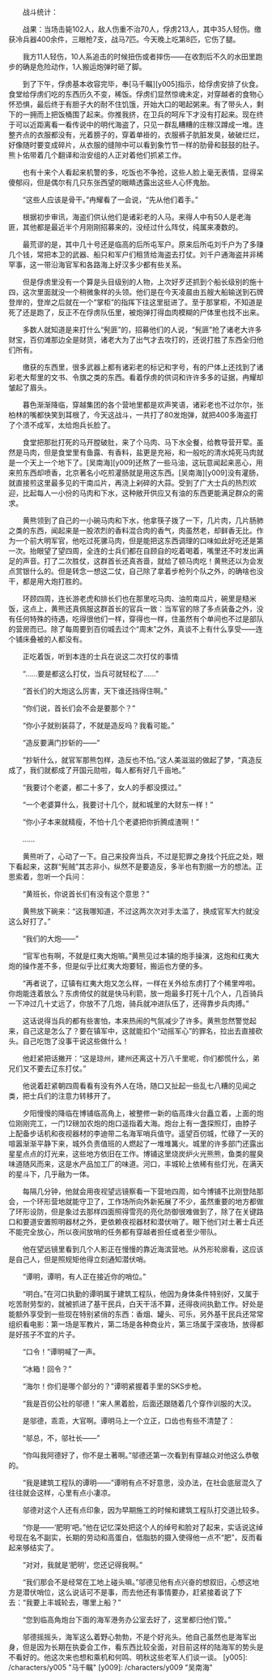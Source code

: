 　　战斗统计：

　　战果：当场击毙102人，敌人伤重不治70人，俘虏213人，其中35人轻伤。缴获冷兵器400余件，三眼枪7支，战马7匹。今天晚上吃第8匹，它伤了腿。

　　我方11人轻伤，10人系追击的时候扭伤或者摔伤——在收割后不久的水田里跑步的确是危险动作，1人搬运炮弹时砸了脚。

　　到了下午，俘虏基本收容完毕，奉[马千瞩][y005]指示，给俘虏安排了伙食。食堂给俘虏们吃的东西历久不变，稀饭。俘虏们显然惊魂未定，对穿越者的食物心怀恐惧，最后终于有胆子大的耐不住饥饿，开始大口的喝起粥来。有了带头人，剩下的一拥而上把饭桶围了起来。你推我挤，在卫兵的呵斥下才没有打起来。现在终于可以近距离看一看传说中的明代海盗了，只见一群乱糟糟的庄稼汉蹲成一堆。连整齐点的衣服都没有，光着膀子的，穿着单褂的，衣服裤子肮脏发臭，破破烂烂，好像随时要变成碎片，从衣服的缝隙中可以看到象竹节一样的肋骨和鼓鼓的肚子。熊卜佑带着几个翻译和治安组的人正对着他们抓紧工作。

　　也有十来个人看起来机警的多，吃饭也不争抢，这些人脸上毫无表情，显得呆傻郁闷，但是偶尔有几只东张西望的眼睛透露出这些人心怀鬼胎。

　　“这些人应该是骨干。”冉耀看了一会说，“先从他们着手。”

　　根据初步审讯，海盗们供认他们是诸彩老的人马。来得人中有50人是老海匪，其他都是最近半个月刚刚招募来的，没经过什么阵仗，纯属来凑数的。

　　最荒谬的是，其中几十号还是临高的后所屯军户。原来后所屯刘千户为了多赚几个钱，常把本卫的武器、船只和军户们租赁给海盗去打仗。刘千户通海盗并非稀罕事，这一带沿海官军和各路海上好汉多少都有些关系。

　　但是俘虏里没有一个算是头目级别的人物，上次好歹还抓到个船长级别的施十四，这次里面就没一个稍微象样的头领。他们是在今天凌晨由五艘大船输送到石牌登岸的，登岸之后就在一个“掌柜”的指挥下往这里挺进了。至于那掌柜，不知道是死了还是跑了，反正不在俘虏队伍里，被炮弹打得血肉模糊的尸体里也找不出来。

　　多数人就知道是来打什么“髡匪”的，招募他们的人说，“髡匪”抢了诸老大许多财宝，百仞滩那边全是财货，诸老大为了出气才去攻打的，还说打胜了东西全归他们所有。

　　缴获的东西里，很多武器上都有诸彩老的标记和字号，有的尸体上还找到了诸彩老大帮里的文书、令旗之类的东西。看着俘虏的供词和许许多多的证据，冉耀却皱起了眉头。

　　暮色渐渐降临，穿越集团的各个营地里都是欢声笑语，诸彩老也不过尔尔，张柏林的嘴都快笑到耳根了，今天这战斗，一共打了80发炮弹，就把400多海盗打了个溃不成军，太给炮兵长脸了。

　　食堂把那批打死的马开膛破肚，来了个马肉、马下水全餐，给教导营开荤。虽然是马肉，但是食堂里有鱼露、有香料，盐更是充裕，和一般吃的清水炖死马肉就是一个天上一个地下了。[吴南海][y009]还熬了一些马油，这玩意闻起来恶心，用来煎东西却喷香，北京著名小吃煎灌肠就是用这东西。[吴南海][y009]没有灌肠，就直接煎这里最多见的干南瓜片，再浇上剁碎的大蒜。受到了广大士兵的热烈欢迎，比起每人一小份的马肉和下水，这种敞开供应又有油的东西更能满足群众的需求。

　　黄熊领到了自己的一小碗马肉和下水，他拿筷子拨了一下，几片肉，几片肠肺之类的东西，闻起来是一股浓烈的香料混合肉的香气，肉虽然老，却鲜香无比。作为一个前大明军官，他吃过死骡马肉，但是能把这东西调理的口味如此好吃还是第一次。抬眼望了望四周，全连的士兵们都在自顾自的吃着喝着，嘴里还不时发出满足的声音。打了二次胜仗，这群首长还真吝啬，就给了顿马肉吃！黄熊还以为会发点赏银什么的。但是转念一想这二仗，自己除了拿着步枪列个队之外，的确啥也没干，都是用大炮打胜的。

　　环顾四周，连长游老虎和排长们也在那里吃马肉、油煎南瓜片，碗里是糙米饭，这点上，黄熊还真佩服这群首长的官兵一致：当军官的除了多点装备之外，没有任何特殊的待遇，吃得很他们一样，穿得也一样，住虽然有个单间也不过是部队的营房而已。除了每周要到百仞城去过个“周末”之外，真谈不上有什么享受——连个铺床叠被的人都没有。

　　正吃着饭，听到本连的士兵在说这二次打仗的事情

　　“……要是都这么打仗，当兵可就轻松了……”

　　“首长们的大炮这么厉害，天下谁还挡得住啊。”

　　“你们说，首长们会不会是要那个？”

　　“你小子就别装蒜了，不就是造反吗？我看可能。”

　　“造反要满门抄斩的——”

　　“抄斩什么，就官军那熊包样，造反也不怕。”这人美滋滋的做起了梦，“真造反成了，我们就都成了开国元勋啦，每人都有好几千亩地。”

　　“我要讨个老婆，都二十多了，女人的手都没摸过。”

　　“一个老婆算什么，我要讨十几个，就和城里的大财东一样！”

　　“你小子本来就精瘦，不怕十几个老婆把你折腾成渣啊！”

　　……

　　黄熊听了，心动了一下。自己来投奔当兵，不过是犯罪之身找个托庇之处，眼下看起来，这群“髡贼”其志非小，纵然不是要造反，多半也有割据一方的想法。正思索着，忽听一个兵问：

　　“黄班长，你说首长们有没有这个意思？”

　　黄熊放下碗来：“这我哪知道，不过这两次次对手太滥了，换成官军大约就没这么好打了。”

　　“我们的大炮——”

　　“官军也有啊，不就是红夷大炮嘛。”黄熊见过本镇的炮手操演，这炮和红夷大炮的操作差不多，但是似乎比红夷大炮要轻，搬运也方便的多。

　　“再者说了，辽镇有红夷大炮又怎么样，一样在关外给东虏打了个稀里哗啦。你炮能连着放么？东虏倚仗的就是快马利箭，放一炮最多打死十几个人，几百骑兵一下冲过几十丈远了，你放不了几炮，骑兵就冲进队伍了，还得靠步兵肉搏。”

　　这话说得当兵的都有些害怕，本来热闹的气氛减少了许多。黄熊忽然警觉起来，自己这是怎么了？要在镇军中，这就能扣个“动摇军心”的罪名，拉出去直接砍头。自己吃饱了没事干说这些做什么！

　　他赶紧把话撇开：“这是琼州，建州还离这十万八千里呢，你们都慌什么，弟兄们又不要去辽东打仗。”

　　他说着赶紧朝四周看看有没有外人在场，随口又扯起一些乱七八糟的见闻之类，把士兵们的注意力转移开了。

　　夕阳慢慢的降临在博铺临高角上，被整修一新的临高烽火台矗立着，上面的炮位刚刚完工，一门12磅加农炮的炮口遥指着大海。炮台上有一盏探照灯，由脖子上配备步话机和夜视器材的李迪带二名海军哨兵值守。遥望百仞城，忙碌了一天的喧嚣渐渐平静下来，城外负责值班的人燃起了一堆堆篝火。城里的许多部门还露出星星点点的灯光来，这些地方依旧在工作。博铺这里烧炭炉火光熊熊，鱼类的腥臭味道随风而来，这是水产品加工厂的味道。河口，丰城轮上依稀有些灯光，在满天的星斗下，几乎融为一体。

　　每隔几分钟，他就会用夜视望远镜察看一下营地四周，如今博铺不比刚登陆那会，一个环形营地就能守卫了，工作场所向外新拓展了不少，虽然重要的地方都做了环形设防，但是象过去那样四面照得雪亮的亮化防御很难做到了，除了在关键路口和要道安置照明器材之外，更依赖夜视器材和潜伏哨了。眼下他们对土著士兵还不能完全放心，所以夜间放哨的任务都有穿越者担任或者至少带队。

　　他在望远镜里看到几个人影正在慢慢的靠近海滨营地。从外形轮廓看，这应该是自己人，但是照规矩他得立刻通知潜伏哨。

　　“谭明，谭明，有人正在接近你的哨位。”

　　“明白。”在河口执勤的谭明属于建筑工程队，他因为身体条件特别好，又属于吃苦耐劳型的，就被抓进了基干民兵，白天干活不算，还得夜间执勤工作。好处是能额外享受到一些现在特别紧俏的东西：香烟、罐头、可乐，另外基干民兵还常常组织看电影：第一场是军教片，第二场是各种商业片，第三场属于深夜场，放得都是好孩子不宜的片子。

　　“口令！”谭明喊了一声。

　　“冰箱！回令？”

　　“海尔！你们是哪个部分的？”谭明紧握着手里的SKS步枪。

　　“我是百仞公社的邬德！”来人黑着脸，后面还跟随着几个穿作训服的大汉。

　　是邬德，乖乖，大官啊。谭明马上一个立正，口齿也有些不清楚了：

　　“邬总，不，邬社长——”

　　“你叫我阿德好了，你不是土著啊。”邬德还第一次看到有穿越众对他这么恭敬的。

　　“我是建筑工程队的谭明——”谭明有点不好意思，没办法，在社会底层混久了往往就会这样，心里有点小凄凉。

　　邬德对这个人还有点印象，因为早期施工的时候和建筑工程队打交道比较多。

　　“你是——‘肥明’吧。”他在记忆深处把这个人的绰号和脸对了起来，实话说这绰号现在名不副实，长期的劳动和高蛋白，低脂肪的摄入使得他一点不“肥”，反而看起来够结实了。

　　“对对，我就是‘肥明’，您还记得我啊。”

　　“我们那会不是经常在工地上碰头嘛。”邬德见他有点兴奋的想叙旧，心想这地方是潜伏哨位，这么说话可不是事，而去他还有事情要办，赶紧接着说了下去：“我要上丰城轮去，哪里上船？”

　　“您到临高角炮台下面的海军港务办公室去好了，这里都归他们管。”

　　邬德摇摇头，海军这么着野心勃勃，不是个好兆头。他自己虽然也是海军出身，但是因为长期在执委会工作，看东西比较全面，对目前这样的陆海军的势头是不看好的。他这次来也想和乘机和何鸣、明秋这些老军人们谈一谈。
[y005]: /characters/y005 "马千瞩"
[y009]: /characters/y009 "吴南海"
